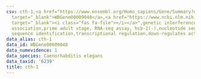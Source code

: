 ```yaml
---
csv: cth-1,<a href="https://www.ensembl.org/Homo_sapiens/Gene/Summary?db=core;g=WBGene00009048"
  target="_blank">WBGene00009048</a>,<a href="https://www.ncbi.nlm.nih.gov/pubmed/30894454"
  target="_blank"><i class="fas fa-file"></i></a>",genetic interference,functional
  association,prime adult stage, RNA-seq assay, hsb-1(-),nucleotide sequence identification,nucleotide
  sequence identification,transcriptional regulation,down-regulates activity
data_alias: cth-1
data_id: WBGene00009048
data_numevidence: 1
data_species: Caenorhabditis elegans
data_taxid: '6239'
title: cth-1
---
```

